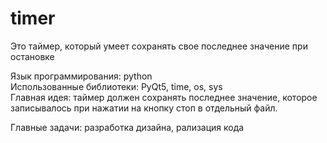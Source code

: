 # timer
Это таймер, который умеет сохранять свое последнее значение при остановке

Язык программирования: python<br>
Использованные библиотеки: PyQt5, time, os, sys<br>
Главная идея: таймер должен сохранять последнее значение, которое записывалось при нажатии на кнопку стоп в отдельный файл.<br>

Главные задачи: разработка дизайна, рализация кода
